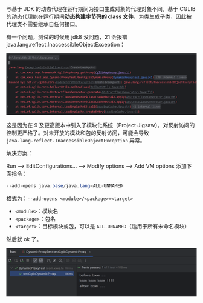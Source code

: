 与基于 JDK 的动态代理在运行期间为接口生成对象的代理对象不同，基于 CGLIB 的动态代理能在运行期间**动态构建字节码的 class 文件**，为类生成子类，因此被代理类不需要继承自任何接口。



有一个问题，测试的时候用 jdk8 没问题，21 会报错 java.lang.reflect.InaccessibleObjectException：

![image-20240515155856890](assets/image-20240515155856890.png)

这是因为在 9 及更高版本中引入了模块化系统（Project Jigsaw），对反射访问的控制更严格了。对未开放的模块和包的反射访问，可能会导致 `java.lang.reflect.InaccessibleObjectException` 异常。

解决方案：

Run —> EditConfigurations… —> Modify options —> Add VM options 添加下面指令：

```java
--add-opens java.base/java.lang=ALL-UNNAMED
```

格式为：`--add-opens <module>/<package>=<target>`

- `<module>`：模块名
- `<package>`：包名
- `<target>`：目标模块或包，可以是 `ALL-UNNAMED`（适用于所有未命名模块）



然后就 ok 了。

![image-20240515160745208](assets/image-20240515160745208.png)

